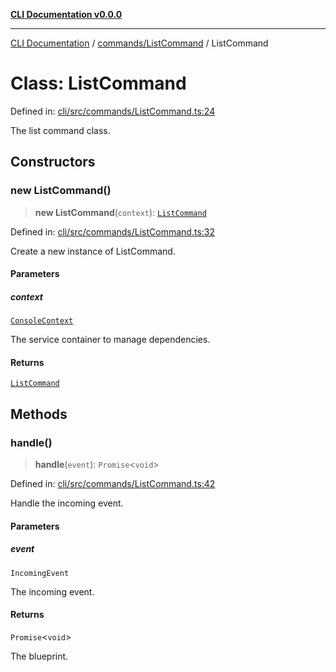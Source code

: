 [**CLI Documentation v0.0.0**](../../../README.md)

***

[CLI Documentation](../../../modules.md) / [commands/ListCommand](../README.md) / ListCommand

# Class: ListCommand

Defined in: [cli/src/commands/ListCommand.ts:24](https://github.com/stonemjs/cli/blob/9e518a2b8256b5ebc9e0e69a80ac84eb1fb59bf9/src/commands/ListCommand.ts#L24)

The list command class.

## Constructors

### new ListCommand()

> **new ListCommand**(`context`): [`ListCommand`](ListCommand.md)

Defined in: [cli/src/commands/ListCommand.ts:32](https://github.com/stonemjs/cli/blob/9e518a2b8256b5ebc9e0e69a80ac84eb1fb59bf9/src/commands/ListCommand.ts#L32)

Create a new instance of ListCommand.

#### Parameters

##### context

[`ConsoleContext`](../../../declarations/interfaces/ConsoleContext.md)

The service container to manage dependencies.

#### Returns

[`ListCommand`](ListCommand.md)

## Methods

### handle()

> **handle**(`event`): `Promise`\<`void`\>

Defined in: [cli/src/commands/ListCommand.ts:42](https://github.com/stonemjs/cli/blob/9e518a2b8256b5ebc9e0e69a80ac84eb1fb59bf9/src/commands/ListCommand.ts#L42)

Handle the incoming event.

#### Parameters

##### event

`IncomingEvent`

The incoming event.

#### Returns

`Promise`\<`void`\>

The blueprint.
